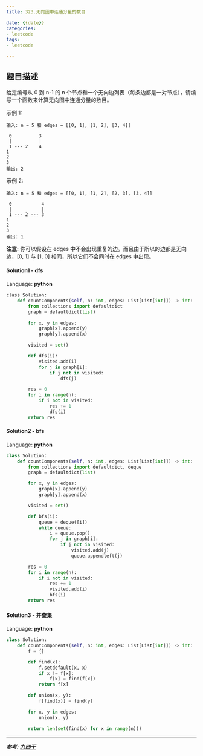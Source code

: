 ```yaml
---
title: 323.无向图中连通分量的数目

date: {{date}}
categories:
- leetcode
tags:
- leetcode

---
```

## 题目描述
给定编号从 0 到 n-1 的 n 个节点和一个无向边列表（每条边都是一对节点），请编写一个函数来计算无向图中连通分量的数目。

示例 1:
```
输入: n = 5 和 edges = [[0, 1], [1, 2], [3, 4]]

 0          3
 |          |
 1 --- 2    4
1
2
3
输出: 2
```
示例 2:
```
输入: n = 5 和 edges = [[0, 1], [1, 2], [2, 3], [3, 4]]

 0           4
 |           |
 1 --- 2 --- 3
1
2
3
输出: 1
```
**注意:**
你可以假设在 edges 中不会出现重复的边。而且由于所以的边都是无向边，[0, 1] 与 [1, 0] 相同，所以它们不会同时在 edges 中出现。


#### Solution1 - dfs

Language: **python**

```python
​class Solution:
    def countComponents(self, n: int, edges: List[List[int]]) -> int:
        from collections import defaultdict
        graph = defaultdict(list)

        for x, y in edges:
            graph[x].append(y)
            graph[y].append(x)

        visited = set()

        def dfs(i):
            visited.add(i)
            for j in graph[i]:
                if j not in visited:
                    dfs(j)

        res = 0
        for i in range(n):
            if i not in visited:
                res += 1
                dfs(i)
        return res
```

#### Solution2 - bfs

Language: **python**

```python
class Solution:
    def countComponents(self, n: int, edges: List[List[int]]) -> int:
        from collections import defaultdict, deque
        graph = defaultdict(list)

        for x, y in edges:
            graph[x].append(y)
            graph[y].append(x)

        visited = set()

        def bfs(i):
            queue = deque([i])
            while queue:
                i = queue.pop()
                for j in graph[i]:
                    if j not in visited:
                        visited.add(j)
                        queue.appendleft(j)

        res = 0
        for i in range(n):
            if i not in visited:
                res += 1
                visited.add(i)
                bfs(i)
        return res
```

#### Solution3 - 并查集

Language: **python**

```python
class Solution:
    def countComponents(self, n: int, edges: List[List[int]]) -> int:
        f = {}

        def find(x):
            f.setdefault(x, x)
            if x != f[x]:
                f[x] = find(f[x])
            return f[x]

        def union(x, y):
            f[find(x)] = find(y)

        for x, y in edges:
            union(x, y)

        return len(set(find(x) for x in range(n)))
```

---
***参考:
[九四干](https://zhuanlan.zhihu.com/p/90907170)***
